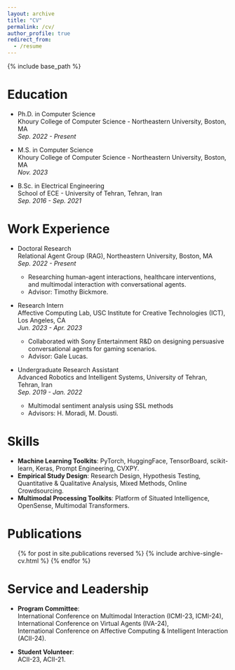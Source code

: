 ```yaml
---
layout: archive
title: "CV"
permalink: /cv/
author_profile: true
redirect_from:
  - /resume
---
```


{% include base_path %}

Education
======
* Ph.D. in Computer Science  
  Khoury College of Computer Science - Northeastern University, Boston, MA  
  *Sep. 2022 - Present*  

* M.S. in Computer Science  
  Khoury College of Computer Science - Northeastern University, Boston, MA  
  *Nov. 2023*

* B.Sc. in Electrical Engineering  
  School of ECE - University of Tehran, Tehran, Iran  
  *Sep. 2016 - Sep. 2021*  


Work Experience
======
* Doctoral Research  
  Relational Agent Group (RAG), Northeastern University, Boston, MA  
  *Sep. 2022 - Present*  
  * Researching human-agent interactions, healthcare interventions, and multimodal interaction with conversational agents.  
  * Advisor: Timothy Bickmore.  

* Research Intern  
  Affective Computing Lab, USC Institute for Creative Technologies (ICT), Los Angeles, CA  
  *Jun. 2023 - Apr. 2023*  
  * Collaborated with Sony Entertainment R&D on designing persuasive conversational agents for gaming scenarios.  
  * Advisor: Gale Lucas.  

* Undergraduate Research Assistant  
  Advanced Robotics and Intelligent Systems, University of Tehran, Tehran, Iran  
  *Sep. 2019 - Jan. 2022*  
  * Multimodal sentiment analysis using SSL methods
  * Advisors: H. Moradi, M. Dousti.  

Skills
======
* **Machine Learning Toolkits**: PyTorch, HuggingFace, TensorBoard, scikit-learn, Keras, Prompt Engineering, CVXPY.  
* **Empirical Study Design**: Research Design, Hypothesis Testing, Quantitative & Qualitative Analysis, Mixed Methods, Online Crowdsourcing.  
* **Multimodal Processing Toolkits**: Platform of Situated Intelligence, OpenSense, Multimodal Transformers.  

Publications
======
<ul>{% for post in site.publications reversed %}
  {% include archive-single-cv.html %}
{% endfor %}</ul>

Service and Leadership
======
* **Program Committee**:  
  International Conference on Multimodal Interaction (ICMI-23, ICMI-24),  
  International Conference on Virtual Agents (IVA-24),  
  International Conference on Affective Computing & Intelligent Interaction (ACII-24).  

* **Student Volunteer**:  
  ACII-23, ACII-21.  